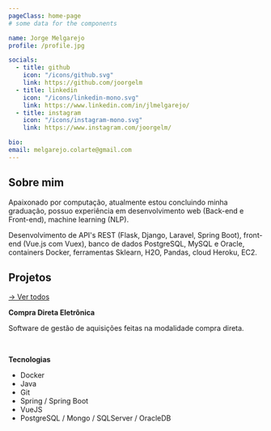 ```yaml
---
pageClass: home-page
# some data for the components

name: Jorge Melgarejo
profile: /profile.jpg

socials:
  - title: github
    icon: "/icons/github.svg"
    link: https://github.com/joorgelm
  - title: linkedin
    icon: "/icons/linkedin-mono.svg"
    link: https://www.linkedin.com/in/jlmelgarejo/
  - title: instagram
    icon: "/icons/instagram-mono.svg"
    link: https://www.instagram.com/joorgelm/

bio:  
email: melgarejo.colarte@gmail.com
---
```


<ProfileSection :frontmatter="$page.frontmatter" />

## Sobre mim

Apaixonado por computação, atualmente estou concluindo minha graduação, possuo experiência em desenvolvimento web (Back-end e Front-end), machine learning (NLP).

Desenvolvimento de API's REST (Flask, Django, Laravel, Spring Boot), front-end (Vue.js com Vuex), banco de dados PostgreSQL, MySQL e Oracle, containers Docker, ferramentas Sklearn, H2O, Pandas, cloud Heroku, EC2.

## Projetos


[→ Ver todos](/projects/)

<ProjectCard hideBorder=true>

  **Compra Direta Eletrônica**  
  <p>Software de gestão de aquisições feitas na modalidade compra direta.</p>
  <br>

  **Tecnologias**
  - Docker
  - Java
  - Git
  - Spring / Spring Boot
  - VueJS
  - PostgreSQL / Mongo / SQLServer / OracleDB

</ProjectCard>

<style lang="stylus">

.theme-container.home-page .page
  font-size 14px
  font-family "lucida grande", "lucida sans unicode", lucida, "Helvetica Neue", Helvetica, Arial, sans-serif;
  p
    margin 0 0 0.5rem
  p, ul, ol
    line-height normal
  a
    font-weight normal
  .theme-default-content:not(.custom) > h2
    margin-bottom 0.5rem
  .theme-default-content:not(.custom) > h2:first-child + p
    margin-top 0.5rem
  .theme-default-content:not(.custom) > h3
    padding-top 4rem

  /* Override */
  .md-card
    margin-top 0.5em
    .card-image
      padding 0.2rem
      img
        max-width 120px
        max-height 120px
    .card-content p
      -webkit-margin-after 0.2em
    .card-content ul
      margin-top 0px

@media (max-width: 419px)
  .theme-container.home-page .page
    p, ul, ol
      line-height 1.5

    .md-card
      .card-image
        img 
          width 100%
          max-width 400px

</style>
